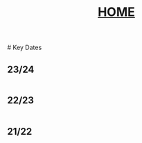 <header style="text-align: center;">
<h1><a href="https://mattythehacker.github.io/FirstYearCSResources/"><b>HOME</b></a></h1>
</header>
# Key Dates

<h2 id="itsaheadernotafuckingtableyoustupidcunt2324">23/24</h2>

<table id="2324" style="text-align:center;margin-left:auto;margin-right:auto;"></table>


<h2 id="itsaheadernotafuckingtableyoustupidcunt2223">22/23</h2>

<table id="2223" style="text-align:center;margin-left:auto;margin-right:auto;"></table>



<h2 id="itsaheadernotafuckingtableyoustupidcunt2122">21/22</h2>

<table id="2122" style="text-align:center;margin-left:auto;margin-right:auto;"></table>


<script src="js/dates.js"></script>